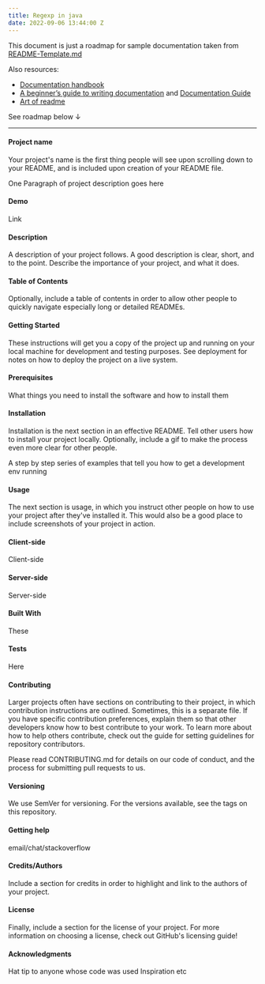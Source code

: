 ```yaml
---
title: Regexp in java
date: 2022-09-06 13:44:00 Z
---
```

This document is just a roadmap for sample documentation taken from  [README-Template.md](https://gist.github.com/PurpleBooth/109311bb0361f32d87a2)

Also resources:
- [Documentation handbook](https://github.com/jamiebuilds/documentation-handbook)
- [A beginner’s guide to writing documentation](https://www.writethedocs.org/guide/writing/beginners-guide-to-docs/) and [Documentation Guide](https://www.writethedocs.org/guide/)
- [Art of readme](https://github.com/noffle/art-of-readme)

See roadmap below ↓

---

  
#### Project name
Your project's name is the first thing people will see upon scrolling down to your README, and is included upon creation of your README file.

One Paragraph of project description goes here

#### Demo
Link

#### Description
A description of your project follows. A good description is clear, short, and to the point. Describe the importance of your project, and what it does.

#### Table of Contents
Optionally, include a table of contents in order to allow other people to quickly navigate especially long or detailed READMEs.

#### Getting Started
These instructions will get you a copy of the project up and running on your local machine for development and testing purposes. See deployment for notes on how to deploy the project on a live system.

####     Prerequisites
What things you need to install the software and how to install them

####     Installation
Installation is the next section in an effective README. Tell other users how to install your project locally. Optionally, include a gif to make the process even more clear for other people.

A step by step series of examples that tell you how to get a development env running

#### Usage
The next section is usage, in which you instruct other people on how to use your project after they've installed it. This would also be a good place to include screenshots of your project in action.

####     Client-side
Client-side

####     Server-side
Server-side

#### Built With
These

#### Tests
Here

#### Contributing
Larger projects often have sections on contributing to their project, in which contribution instructions are outlined. Sometimes, this is a separate file. If you have specific contribution preferences, explain them so that other developers know how to best contribute to your work. To learn more about how to help others contribute, check out the guide for setting guidelines for repository contributors.

Please read CONTRIBUTING.md for details on our code of conduct, and the process for submitting pull requests to us.

#### Versioning
We use SemVer for versioning. For the versions available, see the tags on this repository.

#### Getting help
email/chat/stackoverflow

#### Credits/Authors
Include a section for credits in order to highlight and link to the authors of your project.

#### License
Finally, include a section for the license of your project. For more information on choosing a license, check out GitHub's licensing guide!

#### Acknowledgments
Hat tip to anyone whose code was used
Inspiration
etc


<!--stackedit_data:
eyJoaXN0b3J5IjpbMjcyNjkzMTMzXX0=
-->
